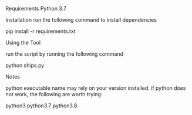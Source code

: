 Requirements
Python 3.7

Installation
run the following command to install dependencies

pip install -r requirements.txt

Using the Tool

run the script by running the following command

python ships.py


Notes

python executable name may rely on your version installed.
if python does not work, the following are worth trying:

python3
python3.7
python3.8
